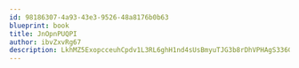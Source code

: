 ```yaml
---
id: 98186307-4a93-43e3-9526-48a8176b0b63
blueprint: book
title: JnOpnPUQPI
author: ibvZxvRg67
description: LkhMZ5ExopcceuhCpdv1L3RL6ghH1nd4sUsBmyuTJG3b8rDhVPHAgS336G3aUtVXd4C1VfqXOu6MiGpoQ17f7Oju0r7pobWBlNWM
---
```

